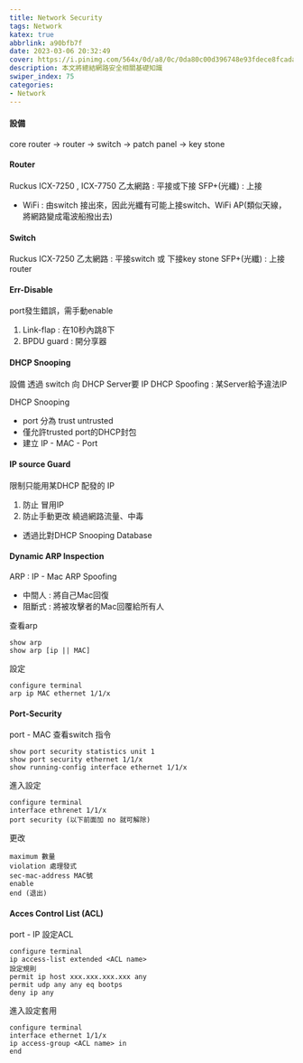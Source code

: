 ```yaml
---
title: Network Security
tags: Network
katex: true
abbrlink: a90bfb7f
date: 2023-03-06 20:32:49
cover: https://i.pinimg.com/564x/0d/a8/0c/0da80c00d396748e93fdece8fcadaf74.jpg
description: 本文將總結網路安全相關基礎知識
swiper_index: 75
categories:
- Network
---
```


#### 設備
core router -> router -> switch -> patch panel -> key stone 

#### Router
Ruckus ICX-7250 , ICX-7750
乙太網路 : 平接或下接
SFP+(光纖) : 上接
- WiFi : 由switch 接出來，因此光纖有可能上接switch、WiFi AP(類似天線，將網路變成電波船撥出去)
#### Switch
Ruckus ICX-7250
乙太網路 : 平接switch 或 下接key stone
SFP+(光纖) : 上接 router

#### Err-Disable
port發生錯誤，需手動enable
1. Link-flap : 在10秒內跳8下
2. BPDU guard : 開分享器

#### DHCP Snooping
設備 透過 switch 向 DHCP Server要 IP 
DHCP Spoofing : 某Server給予違法IP 

DHCP Snooping
- port 分為 trust untrusted
- 僅允許trusted port的DHCP封包
- 建立 IP - MAC - Port

#### IP source Guard
限制只能用某DHCP 配發的 IP
1. 防止 冒用IP 
2. 防止手動更改 繞過網路流量、中毒 

- 透過比對DHCP Snooping Database

#### Dynamic ARP Inspection
ARP : IP - Mac
ARP Spoofing
- 中間人 : 將自己Mac回復
- 阻斷式 : 將被攻擊者的Mac回覆給所有人

查看arp
```
show arp
show arp [ip || MAC]
```
設定
```
configure terminal
arp ip MAC ethernet 1/1/x
```
#### Port-Security
port - MAC
查看switch 指令
```
show port security statistics unit 1
show port security ethernet 1/1/x
show running-config interface ethernet 1/1/x
```
進入設定
```
configure terminal
interface ethrenet 1/1/x
port security (以下前面加 no 就可解除)
```
更改
```
maximum 數量
violation 處理發式
sec-mac-address MAC號
enable
end (退出)
```

#### Acces Control List (ACL)
port - IP
設定ACL
```
configure terminal
ip access-list extended <ACL name>
設定規則
permit ip host xxx.xxx.xxx.xxx any
permit udp any any eq bootps
deny ip any
```
進入設定套用
```
configure terminal 
interface ethernet 1/1/x
ip access-group <ACL name> in
end
```

